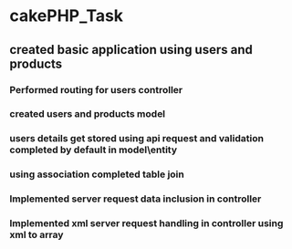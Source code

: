 # cakePHP_Task
## created basic application using users and products
### Performed routing for users controller
### created users and products model
### users details get stored using api request and validation completed by default in model\entity
### using association completed table join
### Implemented server request data inclusion in controller
### Implemented xml server request handling in controller using xml to array
